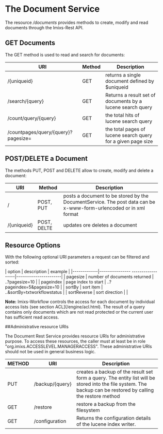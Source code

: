 # The Document Service
The resource _/documents_ provides methods to create, modify and read documents through the Imixs-Rest API.
 
 
## GET Documents
The GET method is used to read and search for documents:


| URI                     | Method | Description                                                        | 
|-------------------------|--------|------------------------------------------------------------|
| /{uniqueid}             | GET    | returns a single document defined by $uniqueid                     |
| /search/{query}         | GET    | Returns a result set of documents by a lucene search query         |
| /count/query/{query}    | GET    | the total hits of lucene search query                              |
| /countpages/query/{query}?pagesize= | GET    | the total pages of lucene search query for a given page size |

 


## POST/DELETE a Document
The methods PUT, POST and DELETE allow to create, modify and delete a document:


| URI          | Method      | Description                               | 
|--------------|-------------|------------|
| /            | POST, PUT   | posts a document to be stored by the  DocumentService. The post data can be x-www-form-urlencoded or in xml format   |
| /{uniqueid}  | POST, DELTE | updates ore deletes a document  |



## Resource Options
With the following optional URI parameters a request can be filtered and sorted:

| option      | description                       | example               |
|-------------|---------------- ------------------|-----------------------|
| pagesize    | number of documents returned      | ..?pagesize=10           |
| pageindex   | page index to start               | ..?pageindex=5&pagesize=10   |
| sortBy	  | sort item 					      | ..&sortBy=txtworkflowstatus        |
| sortReverse | sort direction 				      | |
 
<strong>Note:</strong> Imixs-Workflow controls the access for each document by individual access lists (see section ACL](/engine/acl.html). The result of a query contains only documents which are not read protected or the current user has sufficient read access. 
        

##Administrative resource URIs

The Document Rest Service provides resource URIs for administrative purpose. To access these resources, the caller  must at least be in role "org.imixs.ACCESSLEVEL.MANAGERACCESS". These administrative URIs should not be used in  general business logic.  
 
| METHOD |URI                     | Description                                                                        | 
|--------|------------------------|------------------------------------------------------------------------------------|
| PUT 	 | /backup/{query}        | creates a backup of the result set form a query. The entity list will be stored into the file system. The backup can be restored by calling the restore method | 
| GET    | /restore               |restore a backup from the filesystem  |
| GET    |/configuration          | Returns the configuration details of the lucene index writer. | 




  
   